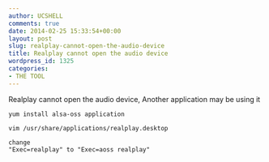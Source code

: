 ```yaml
---
author: UCSHELL
comments: true
date: 2014-02-25 15:33:54+00:00
layout: post
slug: realplay-cannot-open-the-audio-device
title: Realplay cannot open the audio device
wordpress_id: 1325
categories:
- THE TOOL
---
```


Realplay cannot open the audio device, Another application may be using it

    
    yum install alsa-oss application
    
    vim /usr/share/applications/realplay.desktop
    
    change 
    "Exec=realplay" to "Exec=aoss realplay"

